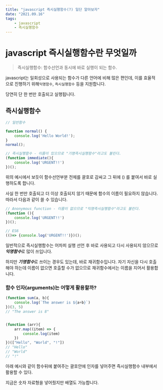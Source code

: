 ```yaml
---
title: "javascript 즉시실행함수(?) 일단 알아보자"
date: "2021.09.16"
tags: 
    - javascript
    - 즉시실행함수
---
```


# javascript 즉시실행함수란 무엇일까

> 즉시실행함수: 함수선언과 동시에 바로 실행이 되는 함수.

javascript는 일회성으로 사용되는 함수가 다른 언어에 비해 많은 편인데, 이를 효율적으로 진행하기 위해`익명함수`, `즉시실행함수` 등을 지원합니다.

당연히 단 한 번만 호출되고 실행됩니다.



## 즉시실행함수

```javascript
// 일반함수

function normal() {
    console.log('Hello World!');
}
normal();
```

```javascript
// 즉시실행함수 - 이름이 있으므로 "기명즉시실행함수"라고도 불린다.
(function immediate(){
    console.log('URGENT!!')
})();
```

위의 예시에서 보듯이 함수선언부분 전체를 괄호로 감싸고 그 뒤에 () 를 붙여서 바로 실행하도록 합니다.

사실 한 번만 호출되고 더 이상 호출되지 않기 때문에 함수의 이름이 필요하지 않습니다. 따라서 다음과 같이 쓸 수 있습니다.

```javascript
// Anonymous function - 이름이 없으므로 "익명즉시실행함수"라고도 불린다.
(function (){
    console.log('URGENT!!')
})();

// ES6
(()=> {console.log('URGENT!!')})();
```

일반적으로 즉시실행함수는 어차피 실행 선언 후 바로 사용되고 다시 사용되지 않으므로 ***익명함수***로 많이 쓰입니다.

하지만 ***기명함수***로 쓰이는 경우도 있는데, 바로 재귀함수입니다. 자기 자신을 다시 호출해야 하는데 이름이 없으면 호출할 수가 없으므로 재귀함수에서는 이름을 지어서 활용합니다.



### 함수 인자(arguments)는 어떻게 활용할까?

```javascript
(function sum(a, b){
    console.log(`The answer is ${a+b}`)
})(3, 5)
// "The answer is 8"


(function (arr){
    arr.map((item) => {
        console.log(item)
    })
})(["Hello", "World", "!"])
// "Hello"
// "World"
// "!" 
```

아래 예시와 같이 함수뒤에 붙여주는 괄호안에 인자를 넣어주면 즉시실행함수 내부에서 활용할 수 있다.

지금은 숫자 자료형을 넣어줬지만 배열도 가능합니다.


